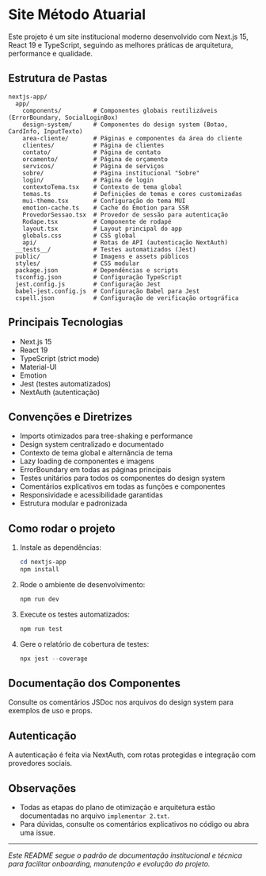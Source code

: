 # Site Método Atuarial

Este projeto é um site institucional moderno desenvolvido com Next.js 15, React 19 e TypeScript, seguindo as melhores práticas de arquitetura, performance e qualidade.

## Estrutura de Pastas

```
nextjs-app/
  app/
    components/         # Componentes globais reutilizáveis (ErrorBoundary, SocialLoginBox)
    design-system/      # Componentes do design system (Botao, CardInfo, InputTexto)
    area-cliente/       # Páginas e componentes da área do cliente
    clientes/           # Página de clientes
    contato/            # Página de contato
    orcamento/          # Página de orçamento
    servicos/           # Página de serviços
    sobre/              # Página institucional "Sobre"
    login/              # Página de login
    contextoTema.tsx    # Contexto de tema global
    temas.ts            # Definições de temas e cores customizadas
    mui-theme.tsx       # Configuração do tema MUI
    emotion-cache.ts    # Cache do Emotion para SSR
    ProvedorSessao.tsx  # Provedor de sessão para autenticação
    Rodape.tsx          # Componente de rodapé
    layout.tsx          # Layout principal do app
    globals.css         # CSS global
    api/                # Rotas de API (autenticação NextAuth)
  __tests__/            # Testes automatizados (Jest)
  public/               # Imagens e assets públicos
  styles/               # CSS modular
  package.json          # Dependências e scripts
  tsconfig.json         # Configuração TypeScript
  jest.config.js        # Configuração Jest
  babel-jest.config.js  # Configuração Babel para Jest
  cspell.json           # Configuração de verificação ortográfica
```

## Principais Tecnologias
- Next.js 15
- React 19
- TypeScript (strict mode)
- Material-UI
- Emotion
- Jest (testes automatizados)
- NextAuth (autenticação)

## Convenções e Diretrizes
- Imports otimizados para tree-shaking e performance
- Design system centralizado e documentado
- Contexto de tema global e alternância de tema
- Lazy loading de componentes e imagens
- ErrorBoundary em todas as páginas principais
- Testes unitários para todos os componentes do design system
- Comentários explicativos em todas as funções e componentes
- Responsividade e acessibilidade garantidas
- Estrutura modular e padronizada

## Como rodar o projeto
1. Instale as dependências:
   ```powershell
   cd nextjs-app
   npm install
   ```
2. Rode o ambiente de desenvolvimento:
   ```powershell
   npm run dev
   ```
3. Execute os testes automatizados:
   ```powershell
   npm run test
   ```
4. Gere o relatório de cobertura de testes:
   ```powershell
   npx jest --coverage
   ```

## Documentação dos Componentes
Consulte os comentários JSDoc nos arquivos do design system para exemplos de uso e props.

## Autenticação
A autenticação é feita via NextAuth, com rotas protegidas e integração com provedores sociais.

## Observações
- Todas as etapas do plano de otimização e arquitetura estão documentadas no arquivo `implementar 2.txt`.
- Para dúvidas, consulte os comentários explicativos no código ou abra uma issue.

---

*Este README segue o padrão de documentação institucional e técnica para facilitar onboarding, manutenção e evolução do projeto.*
